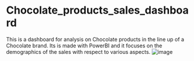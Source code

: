 # Chocolate_products_sales_dashboard
This is a dashboard for analysis on Chocolate products in the line up of a Chocolate brand. Its is made with PowerBI and it focuses on the demographics of the sales with respect to various aspects.
![image](https://github.com/user-attachments/assets/d4a77c41-712d-47b9-bbfb-8991e7d561e1)
